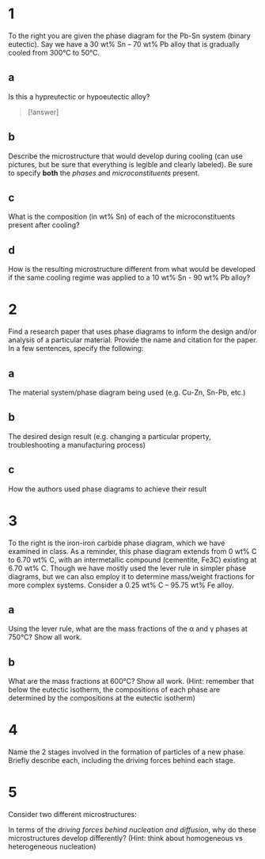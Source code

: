# 1

To the right you are given the phase diagram for the Pb-Sn system (binary eutectic). Say we have a 30 wt% Sn – 70 wt% Pb alloy that is gradually cooled from 300°C to 50°C.

## a

Is this a hypreutectic or hypoeutectic alloy?

> [!answer]
> 

## b

Describe the microstructure that would develop during cooling (can use pictures, but be sure that everything is legible and clearly labeled). Be sure to specify **both** the *phases* and *microconstituents* present.

## c

What is the composition (in wt% Sn) of each of the microconstituents present after cooling?

## d

How is the resulting microstructure different from what would be developed if the same cooling regime was applied to a 10 wt% Sn - 90 wt% Pb alloy?

# 2

Find a research paper that uses phase diagrams to inform the design and/or analysis of a particular material. Provide the name and citation for the paper. In a few sentences, specify the following:

## a

The material system/phase diagram being used (e.g. Cu-Zn, Sn-Pb, etc.)

## b

The desired design result (e.g. changing a particular property, troubleshooting a manufacturing process)

## c

How the authors used phase diagrams to achieve their result

# 3

To the right is the iron-iron carbide phase diagram, which we have examined in class. As a reminder, this phase diagram extends from 0 wt% C to 6.70 wt% C, with an intermetallic compound (cementite, Fe3C) existing at 6.70 wt% C. Though we have mostly used the lever rule in simpler phase diagrams, but we can also employ it to determine mass/weight fractions for more complex systems. Consider a 0.25 wt% C – 95.75 wt% Fe alloy.

## a

Using the lever rule, what are the mass fractions of the α and γ phases at 750°C? Show all work.

## b

What are the mass fractions at 600°C? Show all work. (Hint: remember that below the eutectic isotherm, the compositions of each phase are determined by the compositions at the eutectic isotherm)

# 4

Name the 2 stages involved in the formation of particles of a new phase. Briefly describe each, including the driving forces behind each stage.

# 5

Consider two different microstructures:


In terms of the *driving forces behind nucleation and diffusion*, why do these microstructures develop differently? (Hint: think about homogeneous vs heterogeneous nucleation)